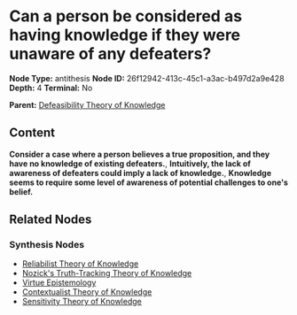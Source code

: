 # Can a person be considered as having knowledge if they were unaware of any defeaters?

**Node Type:** antithesis
**Node ID:** 26f12942-413c-45c1-a3ac-b497d2a9e428
**Depth:** 4
**Terminal:** No

**Parent:** [Defeasibility Theory of Knowledge](defeasibility-theory-of-knowledge-synthesis-67d0092e-2030-4f86-b135-4a34ce7b94a6.md)

## Content

**Consider a case where a person believes a true proposition, and they have no knowledge of existing defeaters.**, **Intuitively, the lack of awareness of defeaters could imply a lack of knowledge.**, **Knowledge seems to require some level of awareness of potential challenges to one's belief.**

## Related Nodes

### Synthesis Nodes

- [Reliabilist Theory of Knowledge](reliabilist-theory-of-knowledge-synthesis-cd6b58bf-2ca6-4f93-98a1-95955bad8d15.md)
- [Nozick's Truth-Tracking Theory of Knowledge](nozicks-truth-tracking-theory-of-knowledge-synthesis-26031708-b9c1-43f4-9626-9a632cef01f1.md)
- [Virtue Epistemology](virtue-epistemology-synthesis-c858b30e-1198-47a8-a103-c2e6c7b9a968.md)
- [Contextualist Theory of Knowledge](contextualist-theory-of-knowledge-synthesis-737020dd-58d9-43d4-9f48-d8fb3d947f4a.md)
- [Sensitivity Theory of Knowledge](sensitivity-theory-of-knowledge-synthesis-7df30e63-b8f8-4905-9c6f-be44cd8584c2.md)
